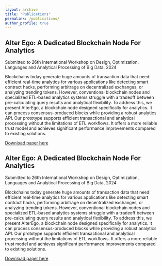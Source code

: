 ```yaml
---
layout: archive
title: "Publications"
permalink: /publications/
author_profile: true
---
```



Alter Ego: A Dedicated Blockchain Node For Analytics
------
Submitted to 26th International Workshop on Design, Optimization, Languages and Analytical Processing of Big Data, 2024

Blockchains today generate huge amounts of transaction data that need efficient real-time analytics for various applications like detecting smart contract hacks, performing arbitrage on decentralized exchanges, or analyzing trending tokens. However, conventional blockchain nodes and specialized ETL-based analytics systems struggle with a tradeoff between pre-calculating query results and analytical flexibility. To address this, we present AlterEgo, a blockchain node designed specifically for analytics. It can process consensus-produced blocks while providing a robust analytics API. Our prototype supports efficient transactional and analytical processing without the limitations of ETL workflows. It offers a more reliable trust model and achieves significant performance improvements compared to existing solutions.  

[Download paper here](https://ali-falahati.github.io/files/alt.pdf)  





Alter Ego: A Dedicated Blockchain Node For Analytics
------
Submitted to 26th International Workshop on Design, Optimization, Languages and Analytical Processing of Big Data, 2024

Blockchains today generate huge amounts of transaction data that need efficient real-time analytics for various applications like detecting smart contract hacks, performing arbitrage on decentralized exchanges, or analyzing trending tokens. However, conventional blockchain nodes and specialized ETL-based analytics systems struggle with a tradeoff between pre-calculating query results and analytical flexibility. To address this, we present AlterEgo, a blockchain node designed specifically for analytics. It can process consensus-produced blocks while providing a robust analytics API. Our prototype supports efficient transactional and analytical processing without the limitations of ETL workflows. It offers a more reliable trust model and achieves significant performance improvements compared to existing solutions.  

[Download paper here](https://ali-falahati.github.io/files/alt.pdf)